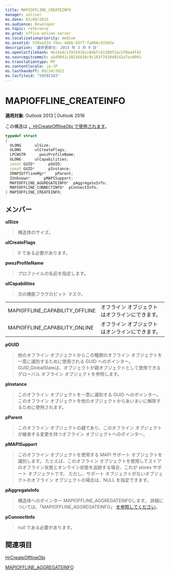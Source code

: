 ```yaml
---
title: MAPIOFFLINE_CREATEINFO
manager: soliver
ms.date: 03/09/2015
ms.audience: Developer
ms.topic: reference
ms.prod: office-online-server
ms.localizationpriority: medium
ms.assetid: 539aa31d-7dec-4dbb-93f7-fa060c43565a
description: '最終更新日: 2015 年 3 月 9 日'
ms.openlocfilehash: 9e31e4c1f81541bcc04bfc41209f2ac5f8ea4f42
ms.sourcegitcommit: a1d9041c20256616c9c183f7d1049142a7ac6991
ms.translationtype: MT
ms.contentlocale: ja-JP
ms.lasthandoff: 09/24/2021
ms.locfileid: "59592103"
---
```

# <a name="mapioffline_createinfo"></a>MAPIOFFLINE_CREATEINFO

  
  
**適用対象**: Outlook 2013 | Outlook 2016 
  
この構造は [、HrCreateOfflineObj で使用されます](hrcreateofflineobj.md)。
  
```cpp
typedef struct
{
  ULONG      ulSize;
  ULONG      ulCreateFlags;
  LPCWSTR      pwszProfileName;
  ULONG      ulCapabilities;
  const GUID*      pGUID;
  const GUID*      pInstance;
  IMAPIOfflineMgr*    pParent;
  IUnknown*      pMAPISupport;
  MAPIOFFLINE_AGGREGATEINFO*  pAggregateInfo;
  MAPIOFFLINE_CONNECTINFO*  pConnectInfo;
} MAPIOFFLINE_CREATEINFO;
```

## <a name="members"></a>メンバー

 **ulSize**
  
> 構造体のサイズ。
    
 **ulCreateFlags**
  
> 0 である必要があります。
    
 **pwszProfileName**
  
> プロファイルの名前を指定します。
    
 **ulCapabilities**
  
> 次の機能フラグのビット マスク。
    
|||
|:-----|:-----|
|MAPIOFFLINE_CAPABILITY_OFFLINE  <br/> |オフライン オブジェクトはオフラインにできます。  <br/> |
|MAPIOFFLINE_CAPABILITY_ONLINE  <br/> |オフライン オブジェクトはオンラインにできます。  <br/> |
   
 **pGUID**
  
> 他のオフライン オブジェクトからこの種類のオフライン オブジェクトを一意に識別するために使用される GUID へのポインター。 GUID_GlobalStateは、オブジェクトが親オブジェクトとして使用できるグローバル オフライン オブジェクトを参照します。
    
 **pInstance**
  
> このオフライン オブジェクトを一意に識別する GUID へのポインター。 このオフライン オブジェクトを他のオブジェクトからあいまいに解除するために使用されます。
    
 **pParent**
  
> このオフライン オブジェクトの親であり、このオフライン オブジェクトが継承する変更を持つオフライン オブジェクトへのポインター。
    
 **pMAPISupport**
  
>  このオフライン オブジェクトを使用する MAPI サポート オブジェクトを識別します。 たとえば、このオフライン オブジェクトを使用してストアのオフライン状態とオンライン状態を追跡する場合、これが stores サポート オブジェクトです。 ただし、サポート オブジェクトがないオブジェクトのオフライン オブジェクトの場合は、NULL を指定できます。 
    
 **pAggregateInfo**
  
> 構造体へのポインター MAPIOFFLINE_AGGREGATEINFOします。 詳細については、「MAPIOFFLINE_AGGREGATEINFO」 [を参照してください](mapioffline_aggregateinfo.md)。
    
 **pConnectInfo**
  
> null である必要があります。
    
## <a name="see-also"></a>関連項目



[HrCreateOfflineObj](hrcreateofflineobj.md)
  
[MAPIOFFLINE_AGGREGATEINFO](mapioffline_aggregateinfo.md)


